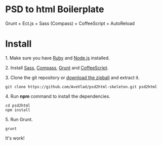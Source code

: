 PSD to html Boilerplate
==

Grunt + Ect.js + Sass (Compass) + CoffeeScript + AutoReload

# Install
1\. Make sure you have [Ruby](http://www.ruby-lang.org/en/downloads/) and [Node.js](http://nodejs.org/) installed.

2\. Install [Sass](http://sass-lang.com/install), [Compass](http://compass-style.org/install/), [Grunt](http://gruntjs.com/getting-started) and [CoffeeScript](http://coffeescript.org/#installation).

3\. Clone the git repository or [download the zipball](https://github.com/AveVlad/psd2html-skeleton/archive/master.zip) and extract it.

    git clone https://github.com/AveVlad/psd2html-skeleton.git psd2html
    
4\. Run **npm** command to install the dependencies.

    cd psd2html
    npm install
    
5\. Run Grunt.

    grunt
    
It's work!
